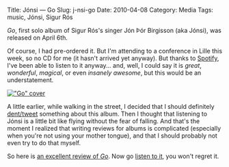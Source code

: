 Title: Jónsi — Go
Slug: j-nsi-go
Date: 2010-04-08
Category: Media
Tags: music, Jónsi, Sigur Rós

*Go*, first solo album of Sigur Rós's singer Jón Þór Birgisson (aka Jónsi), was
released on April 6th.

Of course, I had pre-ordered it. But I'm attending to a conference in Lille this
week, so no CD for me (it hasn't arrived yet anyway). But thanks to [Spotify][],
I've been able to listen to it anyway... and, well, I could say it is *great*,
*wonderful*, *magical*, or even *insanely awesome*, but this would be an
understatement.

[ !["Go" cover]({filename}/images/2010/jonsi-go-cover.jpg) ](http://spo.tl/info/2bU8o)

A little earlier, while walking in the street, I decided that I should
definitely [dent/tweet][dent] something about this album. Then I thought that
listening to Jónsi is a little bit like flying without the fear of falling. And
that's the moment I realized that writing reviews for albums is complicated
(especially when you're not using your mother tongue), and that I should
probably not even try to do that myself.

So here is [an excellent review of *Go*][review]. Now go [listen to it][listen],
you won't regret it.


[spotify]: http://www.spotify.com/
[dent]: http://identi.ca/notice/27665519
[review]: http://musicdoesntexistinmycountry.blogspot.com/2010/03/album-jonsi-go.html
[listen]: http://jonsi.com/go
